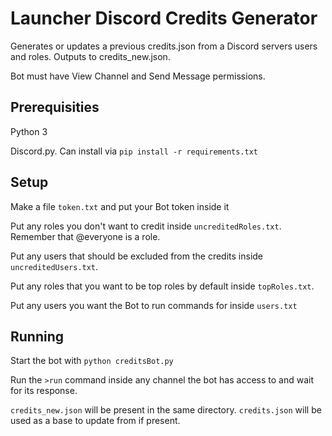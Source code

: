 # Launcher Discord Credits Generator

Generates or updates a previous credits.json from a Discord servers users and roles. Outputs to credits_new.json.

Bot must have View Channel and Send Message permissions.

## Prerequisities

Python 3

Discord.py. Can install via `pip install -r requirements.txt`

## Setup

Make a file `token.txt` and put your Bot token inside it

Put any roles you don't want to credit inside `uncreditedRoles.txt`. Remember that @everyone is a role.

Put any users that should be excluded from the credits inside `uncreditedUsers.txt`.

Put any roles that you want to be top roles by default inside `topRoles.txt`.

Put any users you want the Bot to run commands for inside `users.txt`

## Running

Start the bot with `python creditsBot.py`

Run the `>run` command inside any channel the bot has access to and wait for its response.

`credits_new.json` will be present in the same directory. `credits.json` will be used as a base to update from if present.
